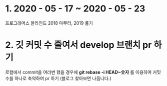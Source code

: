 # 1. 2020 - 05 - 17 ~ 2020 - 05 - 23
 프로그래머스 블라인드 2018 마무리, 2019 풀기
# 2. 깃 커밋 수 줄여서 develop 브랜치 pr 하기
 로컬에서 commit을 여러번 했을 경우에 **git rebase -i  HEAD~숫자** 를 이용하여 커밋 수를 하나로 축약하여 pr 하기 (블로그 찾아보면 나옵니다.)
